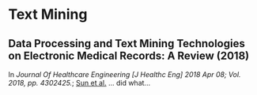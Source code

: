 # Text Mining

## Data Processing and Text Mining Technologies on Electronic Medical Records: A Review (2018)

In _Journal Of Healthcare Engineering [J Healthc Eng] 2018 Apr 08; Vol. 2018, pp. 4302425._; [Sun et al.](TextMining_on_Electronic_Medical_Records.pdf) ... did what...
